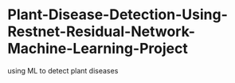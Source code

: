 # Plant-Disease-Detection-Using-Restnet-Residual-Network-Machine-Learning-Project
using ML to detect plant diseases
